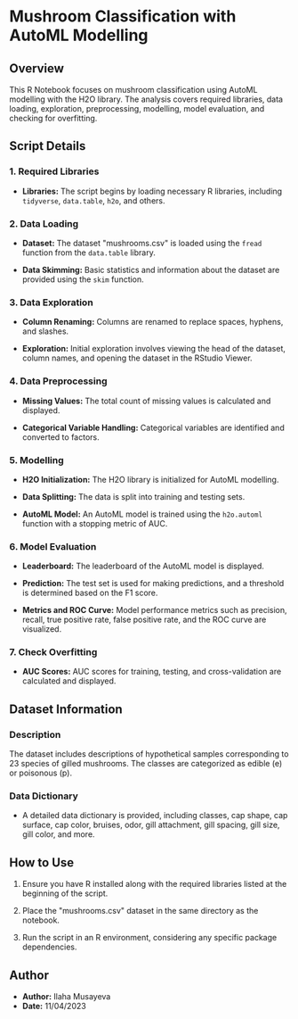 # Mushroom Classification with AutoML Modelling

## Overview

This R Notebook focuses on mushroom classification using AutoML modelling with the H2O library. The analysis covers required libraries, data loading, exploration, preprocessing, modelling, model evaluation, and checking for overfitting.

## Script Details

### 1. Required Libraries

- **Libraries:** The script begins by loading necessary R libraries, including `tidyverse`, `data.table`, `h2o`, and others.

### 2. Data Loading

- **Dataset:** The dataset "mushrooms.csv" is loaded using the `fread` function from the `data.table` library.

- **Data Skimming:** Basic statistics and information about the dataset are provided using the `skim` function.

### 3. Data Exploration

- **Column Renaming:** Columns are renamed to replace spaces, hyphens, and slashes.

- **Exploration:** Initial exploration involves viewing the head of the dataset, column names, and opening the dataset in the RStudio Viewer.

### 4. Data Preprocessing

- **Missing Values:** The total count of missing values is calculated and displayed.

- **Categorical Variable Handling:** Categorical variables are identified and converted to factors.

### 5. Modelling

- **H2O Initialization:** The H2O library is initialized for AutoML modelling.

- **Data Splitting:** The data is split into training and testing sets.

- **AutoML Model:** An AutoML model is trained using the `h2o.automl` function with a stopping metric of AUC.

### 6. Model Evaluation

- **Leaderboard:** The leaderboard of the AutoML model is displayed.

- **Prediction:** The test set is used for making predictions, and a threshold is determined based on the F1 score.

- **Metrics and ROC Curve:** Model performance metrics such as precision, recall, true positive rate, false positive rate, and the ROC curve are visualized.

### 7. Check Overfitting

- **AUC Scores:** AUC scores for training, testing, and cross-validation are calculated and displayed.

## Dataset Information

### Description

The dataset includes descriptions of hypothetical samples corresponding to 23 species of gilled mushrooms. The classes are categorized as edible (e) or poisonous (p).

### Data Dictionary

- A detailed data dictionary is provided, including classes, cap shape, cap surface, cap color, bruises, odor, gill attachment, gill spacing, gill size, gill color, and more.

## How to Use

1. Ensure you have R installed along with the required libraries listed at the beginning of the script.

2. Place the "mushrooms.csv" dataset in the same directory as the notebook.

3. Run the script in an R environment, considering any specific package dependencies.

## Author

- **Author:** Ilaha Musayeva
- **Date:** 11/04/2023


